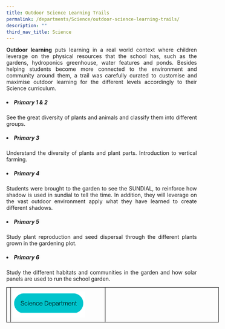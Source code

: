```yaml
---
title: Outdoor Science Learning Trails
permalink: /departments/Science/outdoor-science-learning-trails/
description: ""
third_nav_title: Science
---
```

<p style="text-align:justify"><b>Outdoor learning</b> puts learning in a real world context where children leverage on the physical resources that the school has, such as the gardens, hydroponics greenhouse, water features and ponds. Besides helping students become more connected to the environment and community around them, a trail was carefully curated to customise and maximise outdoor learning for the different levels accordingly to their Science curriculum. 
 

<h5><li>Primary 1 & 2</li></h5>

<p style="text-align:justify">See the great diversity of plants and animals and classify them into different groups.  
 

<h5><li>Primary 3</li></h5>

<p style="text-align:justify">Understand the diversity of plants and plant parts. Introduction to vertical farming.  
  

 

<h5><li>Primary 4</li></h5>

<p style="text-align:justify">Students were brought to the garden to see the SUNDIAL, to reinforce how shadow is used in sundial to tell the time. In addition, they will leverage on the vast outdoor environment apply what they have learned to create different shadows.  
  
 

<h5><li>Primary 5</li></h5>

<p style="text-align:justify">Study plant reproduction and seed dispersal through the different plants grown in the gardening plot.  
  
 

<h5><li>Primary 6</li></h5>

<p style="text-align:justify">Study the different habitats and communities in the garden and how solar panels are used to run the school garden.
	
<style type="text/css">
.tg  {border-collapse:collapse;border-spacing:0;margin:0px auto;}
.tg td{border-color:black;border-style:solid;border-width:1px;font-family:Arial, sans-serif;font-size:14px;
  overflow:hidden;padding:10px 5px;word-break:normal;}
.tg th{border-color:black;border-style:solid;border-width:1px;font-family:Arial, sans-serif;font-size:14px;
  font-weight:normal;overflow:hidden;padding:10px 5px;word-break:normal;}
.tg .tg-0lax{text-align:left;vertical-align:top}
.tg .tg-nrix{text-align:center;vertical-align:middle}
</style>

<table style="undefined;table-layout: fixed; width: 660px" class="tg">
<colgroup>
<col style="width:110x">
<col style="width: 250px">
<col style="width: 300px">
</colgroup>
<tbody>
 <tr>
    <td class="tg-0lax"></td>
		<td class="tg-0lax"><a href="/departments/Science/"><img style="width:80%" src="/images/Science Department button.png"></a></td>
	 <td class="tg-0lax"></td>
</tr>
</tbody>
</table>